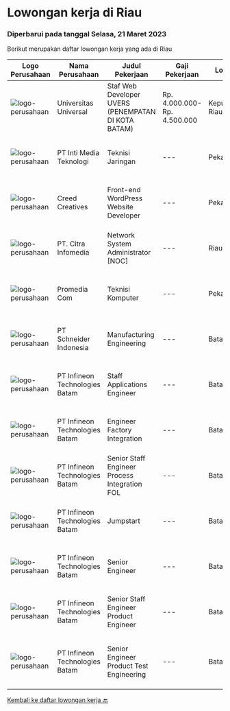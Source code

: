 
  # Lowongan kerja di Riau

  ### Diperbarui pada tanggal Selasa, 21 Maret 2023

  Berikut merupakan daftar lowongan kerja yang ada di Riau

  |Logo Perusahaan | Nama Perusahaan | Judul Pekerjaan | Gaji Pekerjaan | Lokasi | Deskripsi | Tanggal diunggah | Pranala |
  | -------------- | --------------- | --------------- | --------- | --------- | -------------- | ------- | ----------- |
  |![logo-perusahaan](https://image-service-cdn.seek.com.au/872a4f5f67ec54088d1d3b199ea228bef1b40ae9/ee4dce1061f3f616224767ad58cb2fc751b8d2dc)|Universitas Universal|Staf Web Developer UVERS (PENEMPATAN DI KOTA BATAM)|Rp. 4.000.000-Rp. 4.500.000|Kepulauan Riau|-Minimal Lulusan S1 Bidang Ilmu Komputer/ Pemrograman-Menguasai konsep web dasar (PHP,HTML,JavaScript,Jquery,etc)-Menguasai framework Laravel dan...|Senin, 20 Maret 2023|https://www.jobstreet.co.id/id/job/staf-web-developer-uvers-penempatan-di-kota-batam-4268578?token=0~7e3f6668-2a91-4f40-b64c-fac898b79426&sectionRank=1&jobId=jobstreet-id-job-4268578|
|![logo-perusahaan](https://i.ibb.co/sqvTCh9/112815900-stock-vector-no-image-available-icon-flat-vector.webp)|PT Inti Media Teknologi|Teknisi Jaringan|---|Pekanbaru|Kualifikasi: Usia maksimal 25 tahun Pendidikan minimal SMK Teknik Komputer dan Jaringan Mengerti jaringan komputer dan mengenal mikrotik Mampu bekerja...|Kamis, 16 Maret 2023|https://www.jobstreet.co.id/id/job/teknisi-jaringan-4264238?token=0~7e3f6668-2a91-4f40-b64c-fac898b79426&sectionRank=2&jobId=jobstreet-id-job-4264238|
|![logo-perusahaan](https://image-service-cdn.seek.com.au/91d88a53ae643fc49d6da299ffa3d6af901f3f5d/ee4dce1061f3f616224767ad58cb2fc751b8d2dc)|Creed Creatives|Front-end WordPress Website Developer|---|Pekanbaru|Requirements: 1. Maksimal 30 tahun2. Diploma, S1, ataupun kualikasi berhubungan dengan bagian IT.3. Bersedia di training.4. Penempatan di Pekanbaru,...|Rabu, 15 Maret 2023|https://www.jobstreet.co.id/id/job/front-end-wordpress-website-developer-4250526?token=0~7e3f6668-2a91-4f40-b64c-fac898b79426&sectionRank=3&jobId=jobstreet-id-job-4250526|
|![logo-perusahaan](https://image-service-cdn.seek.com.au/05b941b3b53482f98f794e8c0512337efc7c635b/ee4dce1061f3f616224767ad58cb2fc751b8d2dc)|PT. Citra Infomedia|Network System Administrator [NOC]|---|Riau|PT. Citra Infomedia Perusahaan yang bergerak di bidang Teknologi Informasi membutuhkan Staf Network System Administrator [NOC] yang kompeten di...|Kamis, 23 Februari 2023|https://www.jobstreet.co.id/id/job/network-system-administrator-%5Bnoc%5D-4237014?token=0~7e3f6668-2a91-4f40-b64c-fac898b79426&sectionRank=4&jobId=jobstreet-id-job-4237014|
|![logo-perusahaan](https://i.ibb.co/sqvTCh9/112815900-stock-vector-no-image-available-icon-flat-vector.webp)|Promedia Com|Teknisi Komputer|---|Pekanbaru|KUALIFIKASI : Pendidikan minimal SMA / sederajat Usia maksimal 35 tahun Siap kerja lembur Berpengalaman bagian servis minimal 1 tahun Bisa bekerjasama...|Selasa, 28 Februari 2023|https://www.jobstreet.co.id/id/job/teknisi-komputer-4242823?token=0~7e3f6668-2a91-4f40-b64c-fac898b79426&sectionRank=5&jobId=jobstreet-id-job-4242823|
|![logo-perusahaan](https://image-service-cdn.seek.com.au/630e6f36eddf12aa2a9f090c449e02964b55a0a1/ee4dce1061f3f616224767ad58cb2fc751b8d2dc)|PT Schneider Indonesia|Manufacturing Engineering|---|Batam|Manufacturing Engineering-008D5Y Responsible for deployment of Internal Traceability system and other digital initiatives at plants. Responsible for...|Senin, 20 Maret 2023|https://www.jobstreet.co.id/id/job/manufacturing-engineering-1035080850?token=0~7e3f6668-2a91-4f40-b64c-fac898b79426&sectionRank=6&jobId=jobstreet-id-job-1035080850|
|![logo-perusahaan](https://i.ibb.co/sqvTCh9/112815900-stock-vector-no-image-available-icon-flat-vector.webp)|PT Infineon Technologies Batam|Staff Applications Engineer|---|Batam|At a glanceJob descriptionIn your new role you will: Provide embedded hardware, firmware design and development services to realize Customer...|Kamis, 16 Maret 2023|https://www.jobstreet.co.id/id/job/staff-applications-engineer-1034929238?token=0~7e3f6668-2a91-4f40-b64c-fac898b79426&sectionRank=7&jobId=jobstreet-id-job-1034929238|
|![logo-perusahaan](https://i.ibb.co/sqvTCh9/112815900-stock-vector-no-image-available-icon-flat-vector.webp)|PT Infineon Technologies Batam|Engineer Factory Integration|---|Batam|At a glanceDo you love to challenges? How about doing it in a multinational environment? Join our team at Factory Integration Engineer! We are looking...|Kamis, 16 Maret 2023|https://www.jobstreet.co.id/id/job/engineer-factory-integration-1034914769?token=0~7e3f6668-2a91-4f40-b64c-fac898b79426&sectionRank=8&jobId=jobstreet-id-job-1034914769|
|![logo-perusahaan](https://i.ibb.co/sqvTCh9/112815900-stock-vector-no-image-available-icon-flat-vector.webp)|PT Infineon Technologies Batam|Senior Staff Engineer Process Integration FOL|---|Batam|At a glanceDrive improvement in data quality to fulfill specified requirements with the goal of enabling the faster roll-out of AI projects. Conduct...|Kamis, 16 Maret 2023|https://www.jobstreet.co.id/id/job/senior-staff-engineer-process-integration-fol-1034914926?token=0~7e3f6668-2a91-4f40-b64c-fac898b79426&sectionRank=9&jobId=jobstreet-id-job-1034914926|
|![logo-perusahaan](https://i.ibb.co/sqvTCh9/112815900-stock-vector-no-image-available-icon-flat-vector.webp)|PT Infineon Technologies Batam|Jumpstart|---|Batam|At a glanceJoin our Jumpstart Program you will have the opportunity to grow your career in the Semiconductor industry!Job descriptionIn your new role...|Kamis, 16 Maret 2023|https://www.jobstreet.co.id/id/job/jumpstart-1034942965?token=0~7e3f6668-2a91-4f40-b64c-fac898b79426&sectionRank=10&jobId=jobstreet-id-job-1034942965|
|![logo-perusahaan](https://i.ibb.co/sqvTCh9/112815900-stock-vector-no-image-available-icon-flat-vector.webp)|PT Infineon Technologies Batam|Senior Engineer|---|Batam|At a glanceOur CAE team is expanding and we are looking for talents who are passionate about motor control system in DC/DC and AC/DC - Flyback and LLC...|Kamis, 16 Maret 2023|https://www.jobstreet.co.id/id/job/senior-engineer-1034899729?token=0~7e3f6668-2a91-4f40-b64c-fac898b79426&sectionRank=11&jobId=jobstreet-id-job-1034899729|
|![logo-perusahaan](https://i.ibb.co/sqvTCh9/112815900-stock-vector-no-image-available-icon-flat-vector.webp)|PT Infineon Technologies Batam|Senior Staff Engineer Product Engineer|---|Batam|At a glanceResponsible as product test engineering domain expert to enable and make recommendations to improve overall project delivery and...|Kamis, 16 Maret 2023|https://www.jobstreet.co.id/id/job/senior-staff-engineer-product-engineer-1034980953?token=0~7e3f6668-2a91-4f40-b64c-fac898b79426&sectionRank=12&jobId=jobstreet-id-job-1034980953|
|![logo-perusahaan](https://i.ibb.co/sqvTCh9/112815900-stock-vector-no-image-available-icon-flat-vector.webp)|PT Infineon Technologies Batam|Senior Engineer Product Test Engineering|---|Batam|At a glanceIn this role, you are responsible to test package qualification, release, quality, stability improvement and lead productivity/quality...|Kamis, 16 Maret 2023|https://www.jobstreet.co.id/id/job/senior-engineer-product-test-engineering-1034971789?token=0~7e3f6668-2a91-4f40-b64c-fac898b79426&sectionRank=13&jobId=jobstreet-id-job-1034971789|


  [Kembali ke daftar lowongan kerja 🔙](../README.md#daftar-lowongan-kerja)
  